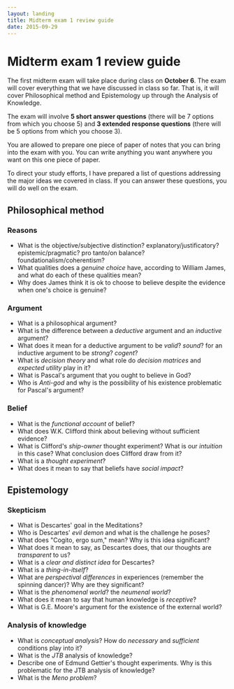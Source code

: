 ```yaml
---
layout: landing
title: Midterm exam 1 review guide
date: 2015-09-29
---
```


<div class="wrap" markdown="1">

# Midterm exam 1 review guide

The first midterm exam will take place during class on **October 6**. The exam will cover everything that we have discussed in class so far. That is, it will cover Philosophical method and Epistemology up through the Analysis of Knowledge.

The exam will involve **5 short answer questions** (there will be 7 options from which you choose 5) and **3 extended response questions** (there will be 5 options from which you choose 3).

You are allowed to prepare one piece of paper of notes that you can bring into the exam with you.  You can write anything you want anywhere you want on this one piece of paper.

To direct your study efforts, I have prepared a list of questions addressing the major ideas we covered in class. If you can answer these questions, you will do well on the exam.

## Philosophical method

### Reasons

+ What is the objective/subjective distinction? explanatory/justificatory? epistemic/pragmatic? pro tanto/on balance? foundationalism/coherentism?
+ What qualities does a *genuine choice* have, according to William James, and what do each of these qualities mean?
+ Why does James think it is ok to choose to believe despite the evidence when one's choice is genuine?

### Argument

+ What is a philosophical argument?
+ What is the difference between a *deductive* argument and an *inductive* argument?
+ What does it mean for a deductive argument to be *valid*? *sound*? for an inductive argument to be *strong*? *cogent*?
+ What is *decision theory* and what role do *decision matrices* and *expected utility* play in it?
+ What is Pascal\'s argument that you ought to believe in God?
+ Who is *Anti-god* and why is the possibility of his existence problematic for Pascal\'s argument?

### Belief

+ What is the *functional account* of belief?
+ What does W.K. Clifford think about believing without sufficient evidence?
+ What is Clifford\'s *ship-owner* thought experiment? What is our *intuition* in this case? What conclusion does Clifford draw from it?
+ What is a *thought experiment*?
+ What does it mean to say that beliefs have *social impact*?

## Epistemology

### Skepticism

+ What is Descartes\' goal in the Meditations?
+ Who is Descartes\' *evil demon* and what is the challenge he poses?
+ What does \"Cogito, ergo sum,\" mean? Why is this idea significant?
+ What does it mean to say, as Descartes does, that our thoughts are *transparent* to us?
+ What is a *clear and distinct idea* for Descartes?
+ What is a *thing-in-itself*?
+ What are *perspectival differences* in experiences (remember the spinning dancer)? Why are they significant?
+ What is the *phenomenal world*? the *neumenal world*?
+ What does it mean to say that human knowledge is *receptive*?
+ What is G.E. Moore's argument for the existence of the external world?

### Analysis of knowledge

+ What is *conceptual analysis*? How do *necessary* and *sufficient* conditions play into it?
+ What is the *JTB* analysis of knowledge?
+ Describe one of Edmund Gettier's thought experiments. Why is this problematic for the JTB analysis of knowledge?
+ What is the *Meno problem*?

</div>
